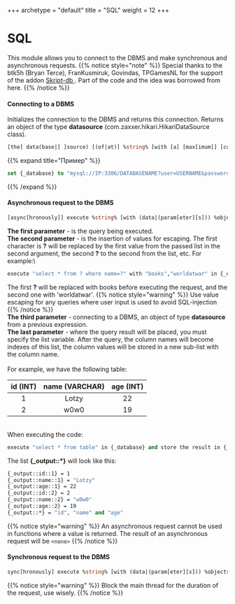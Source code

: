 +++
archetype = "default"
title = "SQL"
weight = 12
+++
# SQL
This module allows you to connect to the DBMS and make synchronous and asynchronous requests.
{{% notice style="note" %}}
Special thanks to the btk5h (Bryan Terce), FranKusmiruk, Govindas, TPGamesNL for the support of the addon [Skript-db <i class="fas fa-link"></i>](https://forums.skunity.com/resources/skript-db-updated.1261/). Part of the code and the idea was borrowed from here.
{{% /notice %}}

#### Connecting to a DBMS
Initializes the connection to the DBMS and returns this connection.
Returns an object of the type **datasource** (com.zaxxer.hikari.HikariDataSource class).
```vb
[the] data(base|[ ]source) [(of|at)] %string% [with [a] [max[imum]] [connection] life[ ]time of %timespan%]
```

{{% expand title="Пример" %}}
```vb
set {_database} to "mysql://IP:3306/DATABASENAME?user=USERNAME&password=PASSWORD&useSSL=false"
```
{{% /expand %}}

#### Asynchronous request to the DBMS
```vb
[async[hronously]] execute %string% [with (data|(param[eter][s])) %objects%] (in|on) %datasource% [and store [[the] (output|result)[s]] (to|in) [the] [var[iable]] %objects%]
```
**The first parameter** - is the query being executed.\
**The second parameter** - is the insertion of values for escaping. The first character is **?** will be replaced by the first value from the passed list in the second argument, the second **?** to the second from the list, etc. For example:\
```vb
execute "select * from ? where name=?" with "books","worldatwar" in {_database}
```

The first **?** will be replaced with books before executing the request, and the second one with 'worldatwar'.
{{% notice style="warning" %}}
Use value escaping for any queries where user input is used to avoid SQL-injection
{{% /notice %}}
\
**The third parameter** - connecting to a DBMS, an object of type **datasource** from a previous expression.
\
**The last parameter** - where the query result will be placed, you must specify the list variable. After the query, the column names will become indexes of this list, the column values will be stored in a new sub-list with the column name.
\
\
For example, we have the following table:

| id (INT) | name (VARCHAR) | age (INT) |
|:--------:|:--------------:|:---------:|
|    1     |     Lotzy      |     22    |
|    2     |     w0w0       |     19    |

\
When executing the code:
```vb
execute "select * from table" in {_database} and store the result in {_output::*}
```

The list **{_output::\*}** will look like this:
```vb
{_output::id::1} = 1  
{_output::name::1} = "Lotzy"  
{_output::age::1} = 22 
{_output::id::2} = 2  
{_output::name::2} = "w0w0"  
{_output::age::2} = 19
{_output::*} = "id", "name" and "age" 
```
{{% notice style="warning" %}}
An asynchronous request cannot be used in functions where a value is returned. The result of an asynchronous request will be `<none>` 
{{% /notice %}}
#### Synchronous request to the DBMS
```vb
sync[hronously] execute %string% [with (data|(param[eter][s])) %objects%] (in|on) %datasource% [and store [[the] (output|result)[s]] (to|in) [the] [var[iable]] %objects%]
```
{{% notice style="warning" %}}
Block the main thread for the duration of the request, use wisely.
{{% /notice %}}